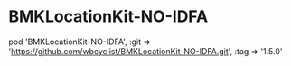 # BMKLocationKit-NO-IDFA

pod 'BMKLocationKit-NO-IDFA', :git => 'https://github.com/wbcyclist/BMKLocationKit-NO-IDFA.git', :tag => '1.5.0'
